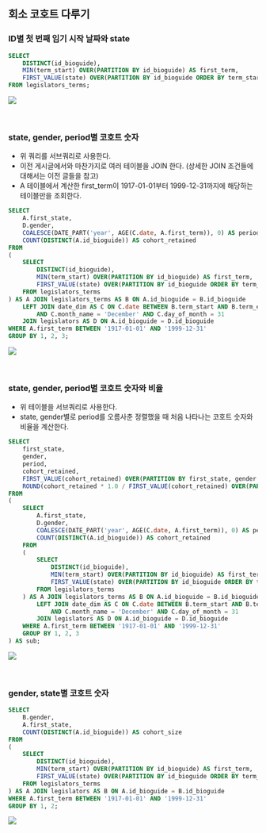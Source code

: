 ## 회소 코호트 다루기

### ID별 첫 번째 임기 시작 날짜와 state
```sql
SELECT
	DISTINCT(id_bioguide),
	MIN(term_start) OVER(PARTITION BY id_bioguide) AS first_term,
	FIRST_VALUE(state) OVER(PARTITION BY id_bioguide ORDER BY term_start) AS first_state
FROM legislators_terms;
```
![](https://velog.velcdn.com/images/ddoddo/post/b72c6f38-1e2b-4730-aab5-8e7f123361b7/image.png)

<br>

### state, gender, period별 코호트 숫자
- 위 쿼리를 서브쿼리로 사용한다.
- 이전 게시글에서와 마찬가지로 여러 테이블을 JOIN 한다.
(상세한 JOIN 조건들에 대해서는 이전 글들을 참고)
- A 테이블에서 계산한 first_term이 1917-01-01부터 1999-12-31까지에 해당하는 테이블만을 조회한다.
```sql
SELECT
	A.first_state,
	D.gender,
	COALESCE(DATE_PART('year', AGE(C.date, A.first_term)), 0) AS period,
	COUNT(DISTINCT(A.id_bioguide)) AS cohort_retained
FROM
(
	SELECT
		DISTINCT(id_bioguide),
		MIN(term_start) OVER(PARTITION BY id_bioguide) AS first_term,
		FIRST_VALUE(state) OVER(PARTITION BY id_bioguide ORDER BY term_start) AS first_state
	FROM legislators_terms
) AS A JOIN legislators_terms AS B ON A.id_bioguide = B.id_bioguide
	LEFT JOIN date_dim AS C ON C.date BETWEEN B.term_start AND B.term_end
		AND C.month_name = 'December' AND C.day_of_month = 31
	JOIN legislators AS D ON A.id_bioguide = D.id_bioguide
WHERE A.first_term BETWEEN '1917-01-01' AND '1999-12-31'
GROUP BY 1, 2, 3;
```
![](https://velog.velcdn.com/images/ddoddo/post/7ecde1f3-a4e5-4224-a52c-8ffcd8938d8f/image.png)

<br>

### state, gender, period별 코호트 숫자와 비율
- 위 테이블을 서브쿼리로 사용한다.
- state, gender별로 period를 오름사춘 정렬했을 때 처음 나타나는 코호트 숫자와 비율을 계산한다.
```sql
SELECT
	first_state,
	gender,
	period,
	cohort_retained,
	FIRST_VALUE(cohort_retained) OVER(PARTITION BY first_state, gender ORDER BY period) AS cohort_size,
	ROUND(cohort_retained * 1.0 / FIRST_VALUE(cohort_retained) OVER(PARTITION BY first_state, gender ORDER BY period), 2) AS pct_retained
FROM
(
	SELECT
		A.first_state,
		D.gender,
		COALESCE(DATE_PART('year', AGE(C.date, A.first_term)), 0) AS period,
		COUNT(DISTINCT(A.id_bioguide)) AS cohort_retained
	FROM
	(
		SELECT
			DISTINCT(id_bioguide),
			MIN(term_start) OVER(PARTITION BY id_bioguide) AS first_term,
			FIRST_VALUE(state) OVER(PARTITION BY id_bioguide ORDER BY term_start) AS first_state
		FROM legislators_terms
	) AS A JOIN legislators_terms AS B ON A.id_bioguide = B.id_bioguide
		LEFT JOIN date_dim AS C ON C.date BETWEEN B.term_start AND B.term_end
			AND C.month_name = 'December' AND C.day_of_month = 31
		JOIN legislators AS D ON A.id_bioguide = D.id_bioguide
	WHERE A.first_term BETWEEN '1917-01-01' AND '1999-12-31'
	GROUP BY 1, 2, 3
) AS sub;
```
![](https://velog.velcdn.com/images/ddoddo/post/3ca0d514-4fa9-4d2a-936b-d3ca6b9633ff/image.png)

<br>

### gender, state별 코호트 숫자
```sql
SELECT
	B.gender,
	A.first_state,
	COUNT(DISTINCT(A.id_bioguide)) AS cohort_size
FROM
(
	SELECT
		DISTINCT(id_bioguide),
		MIN(term_start) OVER(PARTITION BY id_bioguide) AS first_term,
		FIRST_VALUE(state) OVER(PARTITION BY id_bioguide ORDER BY term_start) AS first_state
	FROM legislators_terms
) AS A JOIN legislators AS B ON A.id_bioguide = B.id_bioguide
WHERE A.first_term BETWEEN '1917-01-01' AND '1999-12-31'
GROUP BY 1, 2;
```
![](https://velog.velcdn.com/images/ddoddo/post/f62869f8-2a45-4c6e-8b92-c0dd9db04de0/image.png)
